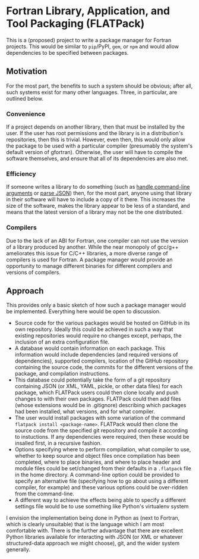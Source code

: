 # Fortran Library, Application, and Tool Packaging (FLATPack)

This is a (proposed) project to write a package manager for Fortran projects.
This would be similar to `pip`/PyPI, `gem`, or `npm` and would allow
dependencies to be specified between packages.


## Motivation
For the most part, the benefits to such a system should be obvious; after all,
such systems exist for many other languages. Three, in particular, are outlined
below.

### Convenience
If a project depends on another library, then that must be installed by the
user. If the user has root permissions and the library is in a distribution's
repositories, then this is trivial. However, even then, this would only allow
the package to be used with a particular compiler (presumably the system's
default version of gfortran). Otherwise, the user will have to compile the
software themselves, and ensure that all of its dependencies are also met.

### Efficiency
If someone writes a library to do something (such as
[handle command-line arguments](https://github.com/szaghi/FLAP) or
[parse JSON](https://github.com/jacobwilliams/json-fortran)) then, for the
most part, anyone using that library in their software will have to include
a copy of it there. This increases the size of the software, makes the library
appear to be less of a standard, and means that the latest version of a
library may not be the one distributed.

### Compilers
Due to the lack of an ABI for Fortran, one compiler can not use the version of
a library produced by another. While the near monopoly of gcc/g++ ameliorates
this issue for C/C++ libraries, a more diverse range of compilers is used
for Fortran. A package manager would provide an opportunity to manage
different binaries for different compilers and versions of compilers.


## Approach
This provides only a basic sketch of how such a package manager would be
implemented. Everything here would be open to discussion.

- Source code for the various packages would be hosted on GitHub in its
  own repository. Ideally this could be achieved in such a way that existing
  repositories would require no changes except, perhaps, the inclusion of an
  extra configuration file.
- A database would contain information on each package. This information would
  include dependencies (and required versions of dependencies), supported
  compilers, location of the GitHub repository containing the source code, the
  commits for the different versions of the package, and compilation
  instructions.
- This database could potentially take the form of a git repository containing
  JSON (or XML, YAML, pickle, or other data files) for each package, which
  FLATPack users could then clone locally and push changes to with their own
  packages. FLATPack could then add files (whose extensions would be in
  .gitignore) describing which packages had been installed, what versions, and
  for what compiler.
- The user would install packages with some variation of the command
  `flatpack install <package-name>`. FLATPack would then clone the source
  code from the specified git repository and compile it according to
  instuctions. If any dependencies were required, then these would be insalled
  first, in a recursive fashion.
- Options specifying where to perform compilation, what compiler to use, whether
  to keep source and object files once compilation has been completed, where
  to place binaries, and where to place header and module files could be
  set/changed from their defaults in a `.flatpack` file in the home directory.
  A command-line option could be provided to specify an alternative file
  (specifying how to go about using a different compiler, for example) and
  these various options could be over-ridden from the command-line.
- A different way to achieve the effects being able to specify a different
  settings file would be to use something like Python's
  virtualenv system

I envision the implementation being done in Python as (next to Fortran, which
is clearly unsuitable) that is the language which I am most comfortable with.
There is the further advantage that there are excellent Python libraries
available for interacting with JSON (or XML or whatever structured-data
approach we might choose), git, and the wider system generally.

